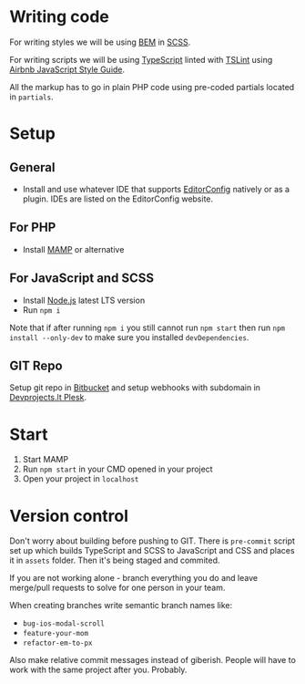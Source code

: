 # Writing code
For writing styles we will be using [BEM](http://getbem.com/introduction/) in [SCSS](https://sass-lang.com/).

For writing scripts we will be using [TypeScript](https://www.typescriptlang.org/) linted with [TSLint](https://palantir.github.io/tslint/) using [Airbnb JavaScript Style Guide](https://github.com/progre/tslint-config-airbnb).

All the markup has to go in plain PHP code using pre-coded partials located in `partials`.

# Setup

## General
* Install and use whatever IDE that supports [EditorConfig](https://editorconfig.org) natively or as a plugin. IDEs are listed on the EditorConfig website.

## For PHP
* Install [MAMP](https://www.mamp.info) or alternative

## For JavaScript and SCSS
* Install [Node.js](https://nodejs.org) latest LTS version
* Run `npm i`

Note that if after running `npm i` you still cannot run `npm start` then run `npm install --only-dev` to make sure you installed `devDependencies`.

## GIT Repo
Setup git repo in [Bitbucket](https://bitbucket.org/) and setup webhooks with subdomain in [Devprojects.lt Plesk](https://80.209.239.18:8443/login_up.php).

# Start
1. Start MAMP
2. Run `npm start` in your CMD opened in your project
3. Open your project in `localhost`

# Version control
Don't worry about building before pushing to GIT. There is `pre-commit` script set up which builds TypeScript and SCSS to JavaScript and CSS and places it in `assets` folder. Then it's being staged and commited.

If you are not working alone - branch everything you do and leave merge/pull requests to solve for one person in your team.

When creating branches write semantic branch names like:
* `bug-ios-modal-scroll`
* `feature-your-mom`
* `refactor-em-to-px`

Also make relative commit messages instead of giberish. People will have to work with the same project after you. Probably.
